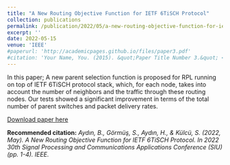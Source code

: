 ```yaml
---
title: "A New Routing Objective Function for IETF 6TiSCH Protocol"
collection: publications
permalink: /publication/2022/05/a-new-routing-objective-function-for-ietf-six-tisch-protocol
excerpt: ''
date: 2022-05-15
venue: 'IEEE'
#paperurl: 'http://academicpages.github.io/files/paper3.pdf'
#citation: 'Your Name, You. (2015). &quot;Paper Title Number 3.&quot; <i>Journal 1</i>. 1(3).'
---
```

In this paper; A new parent selection function is proposed for RPL running on top of IETF 6TiSCH protocol stack, which, for each node, takes into account the number of neighbors and the traffic through these routing nodes. Our tests showed a significant improvement in terms of the total number of parent switches and packet delivery rates.

[Download paper here](https://ieeexplore.ieee.org/document/9864711)

<b>Recommended citation:</b> *Aydın, B., Görmüş, S., Aydın, H., & Külcü, S. (2022, May). A New Routing Objective Function for IETF 6TiSCH Protocol. In 2022 30th Signal Processing and Communications Applications Conference (SIU) (pp. 1-4). IEEE.*